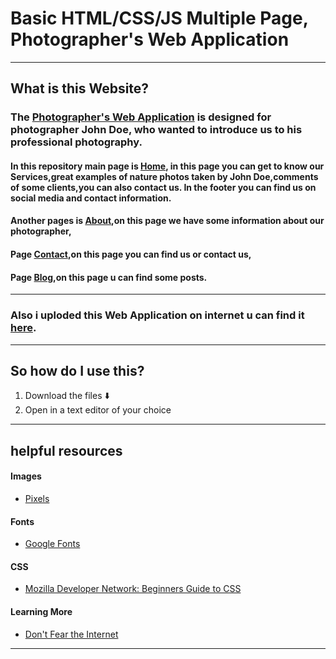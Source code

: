 # Basic HTML/CSS/JS Multiple Page, Photographer's Web Application 

----
## What is this Website?
### The [Photographer's Web Application](https://github.com/M1racle-Heen/new_Project.git) is designed for photographer John Doe, who wanted to introduce us to his professional photography.
#### In this repository main page is [Home](https://github.com/M1racle-Heen/new_Project/blob/main/hello.html), in this page you can get to know our Services,great examples of nature photos taken by John Doe,comments of some clients,you can also contact us. In the footer you can find us on social media and contact information.
#### Another pages is [About](https://github.com/M1racle-Heen/new_Project/blob/main/about.html),on this page we have some information about our photographer,
#### Page [Contact](https://github.com/M1racle-Heen/new_Project/blob/main/contact.html),on this page you can find us or contact us,
#### Page [Blog](https://github.com/M1racle-Heen/new_Project/blob/main/blog.html),on this page u can find some posts.
----
### Also i uploded this Web Application on internet u can find it [here](https://projectonheroku.herokuapp.com/hello.html).

----
## So how do I use this?
1. Download the files ⬇️
2. Open in a text editor of your choice


----
## helpful resources
#### Images
* [Pixels](https://www.pexels.com/search/nature%20wallpaper/)

#### Fonts
* [Google Fonts](https://fonts.google.com/)

#### CSS
* [Mozilla Developer Network: Beginners Guide to CSS](https://developer.mozilla.org/en-US/docs/Learn/CSS/Introduction_to_CSS)


#### Learning More
* [Don't Fear the Internet](http://www.dontfeartheinternet.com/)


----

